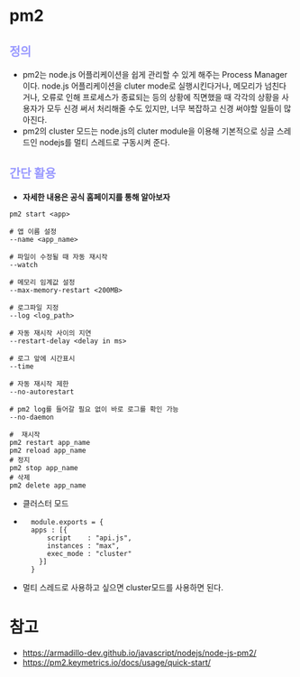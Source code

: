 
# pm2
## __<span style="color:#9999ff">정의</span>__
- pm2는 node.js 어플리케이션을 쉽게 관리할 수 있게 해주는 Process Manager이다. node.js 어플리케이션을 cluter mode로 실행시킨다거나, 메모리가 넘친다거나, 오류로 인해 프로세스가 종료되는 등의 상황에 직면했을 때 각각의 상황을 사용자가 모두 신경 써서 처리해줄 수도 있지만, 너무 복잡하고 신경 써야할 일들이 많아진다.
- pm2의 cluster 모드는 node.js의 cluter module을 이용해 기본적으로 싱글 스레드인 nodejs를 멀티 스레드로 구동시켜 준다.
## __<span style="color:#9999ff">간단 활용</span>__
- **자세한 내용은 공식 홈페이지를 통해 알아보자**
```
pm2 start <app>

# 앱 이름 설정
--name <app_name>

# 파일이 수정될 때 자동 재시작
--watch

# 메모리 임계값 설정
--max-memory-restart <200MB>

# 로그파일 지정
--log <log_path>

# 자동 재시작 사이의 지연
--restart-delay <delay in ms>

# 로그 앞에 시간표시
--time

# 자동 재시작 제한
--no-autorestart

# pm2 log를 들어갈 필요 없이 바로 로그를 확인 가능
--no-daemon

#  재시작
pm2 restart app_name 
pm2 reload app_name 
# 정지
pm2 stop app_name 
# 삭제
pm2 delete app_name 

```
- 클러스터 모드
- ```
    module.exports = {
    apps : [{
        script    : "api.js",
        instances : "max",
        exec_mode : "cluster"
      }]
    }
    ```
- 멀티 스레드로 사용하고 싶으면 cluster모드를 사용하면 된다.

# 참고
- https://armadillo-dev.github.io/javascript/nodejs/node-js-pm2/
- https://pm2.keymetrics.io/docs/usage/quick-start/